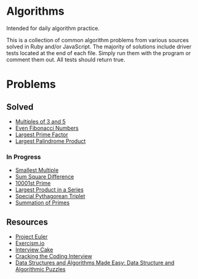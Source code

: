 # Algorithms
Intended for daily algorithm practice.

This is a collection of common algorithm problems from various sources solved in Ruby and/or JavaScript. The majority of solutions include driver tests located at the end of each file. Simply run them with the program or comment them out. All tests should return true.

# Problems
## Solved
+ [Multiples of 3 and 5](Multiples_of_3_and_5)
+ [Even Fibonacci Numbers](Even_Fibonacci_Numbers)
+ [Largest Prime Factor](Largest_Prime_Factor)
+ [Largest Palindrome Product](Largest_Palindrome_Product)

### In Progress
+ [Smallest Multiple](Smallest_Multiple)
+ [Sum Square Difference](Sum_Square_Difference)
+ [10001st Prime](10001st_Prime)
+ [Largest Product in a Series](Largest_Product_in_a_Series)
+ [Special Pythagorean Triplet](special_Pythagorean_Triplet)
+ [Summation of Primes](summation_of_Primes)

## Resources
+ [Project Euler](https://projecteuler.net/)
+ [Exercism.io](http://exercism.io/)
+ [Interview Cake](https://www.interviewcake.com/)
+ [Cracking the Coding Interview](http://www.eenadupratibha.net/Engineering-Colleges/Engineering-Jobs/Documents/crackingthecodinginterview.pdf)
+ [Data Structures and Algorithms Made Easy: Data Structure and Algorithmic Puzzles](http://www.amazon.com/Data-Structures-Algorithms-Made-Easy/dp/145654988X)